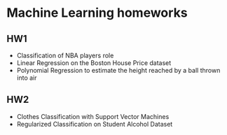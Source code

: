 # Machine Learning homeworks

## HW1
* Classification of NBA players role
* Linear Regression on the Boston House Price dataset
* Polynomial Regression to estimate the height reached by a ball thrown into air

## HW2 
* Clothes Classification with Support Vector Machines
* Regularized Classification on Student Alcohol Dataset

